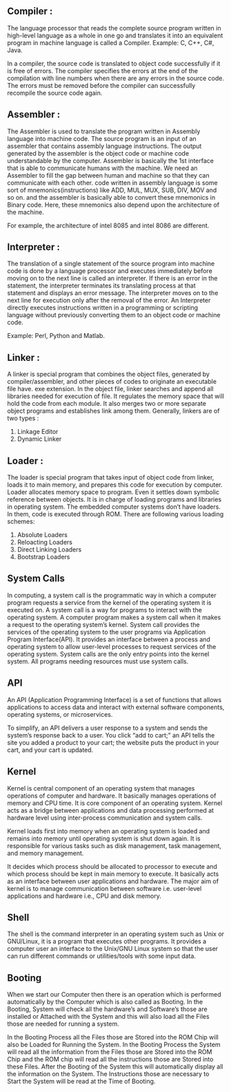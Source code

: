 ##  Compiler : 

The language processor that reads the complete source program written in high-level language as a whole in one go and translates it into an equivalent program in machine language is called a Compiler.  Example: C, C++, C#, Java.   

In a compiler, the source code is translated to object code successfully if it is free of errors. The compiler specifies the errors at the end of the compilation with line numbers when there are any errors in the source code. The errors must be removed before the compiler can successfully recompile the source code again.


## Assembler :

The Assembler is used to translate the program written in Assembly language into machine code. The source program is an input of an assembler that contains assembly language instructions. The output generated by the assembler is the object code or machine code understandable by the computer. Assembler is basically the 1st interface that is able to communicate humans with the machine. We need an Assembler to fill the gap between human and machine so that they can communicate with each other. code written in assembly language is some sort of mnemonics(instructions) like ADD, MUL, MUX, SUB, DIV, MOV and so on. and the assembler is basically able to convert these mnemonics in Binary code. Here, these mnemonics also depend upon the architecture of the machine. 

For example, the architecture of intel 8085 and intel 8086 are different.


## Interpreter : 

The translation of a single statement of the source program into machine code is done by a language processor and executes immediately before moving on to the next line is called an interpreter. If there is an error in the statement, the interpreter terminates its translating process at that statement and displays an error message. The interpreter moves on to the next line for execution only after the removal of the error. An Interpreter directly executes instructions written in a programming or scripting language without previously converting them to an object code or machine code.            

Example: Perl, Python and Matlab.


## Linker : 

A linker is special program that combines the object files, generated by compiler/assembler, and other pieces of codes to originate an executable file have. exe extension. In the object file, linker searches and append all libraries needed for execution of file. It regulates the memory space that will hold the code from each module. It also merges two or more separate object programs and establishes link among them. Generally, linkers are of two types : 

1. Linkage Editor
2. Dynamic Linker 


## Loader : 

The loader is special program that takes input of object code from linker, loads it to main memory, and prepares this code for execution by computer. Loader allocates memory space to program. Even it settles down symbolic reference between objects. It is in charge of loading programs and libraries in operating system. The embedded computer systems don’t have loaders. In them, code is executed through ROM. There are following various loading schemes: 

1. Absolute Loaders
2. Reloacting Loaders
3. Direct Linking Loaders
4. Bootstrap Loaders


## System Calls

In computing, a system call is the programmatic way in which a computer program requests a service from the kernel of the operating system it is executed on. A system call is a way for programs to interact with the operating system. A computer program makes a system call when it makes a request to the operating system’s kernel. System call provides the services of the operating system to the user programs via Application Program Interface(API). It provides an interface between a process and operating system to allow user-level processes to request services of the operating system. System calls are the only entry points into the kernel system. All programs needing resources must use system calls.


## API

An API (Application Programming Interface) is a set of functions that allows applications to access data and interact with external software components, operating systems, or microservices. 

To simplify, an API delivers a user response to a system and sends the system’s response back to a user. You click “add to cart;” an API tells the site you added a product to your cart; the website puts the product in your cart, and your cart is updated.


## Kernel

Kernel is central component of an operating system that manages operations of computer and hardware. It basically manages operations of memory and CPU time. It is core component of an operating system. Kernel acts as a bridge between applications and data processing performed at hardware level using inter-process communication and system calls.

Kernel loads first into memory when an operating system is loaded and remains into memory until operating system is shut down again. It is responsible for various tasks such as disk management, task management, and memory management.

It decides which process should be allocated to processor to execute and which process should be kept in main memory to execute. It basically acts as an interface between user applications and hardware. The major aim of kernel is to manage communication between software i.e. user-level applications and hardware i.e., CPU and disk memory.


## Shell

The shell is the command interpreter in an operating system such as Unix or GNU/Linux, it is a program that executes other programs. It provides a computer user an interface to the Unix/GNU Linux system so that the user can run different commands or utilities/tools with some input data.


## Booting

When we start our Computer then there is an operation which is performed automatically by the Computer which is also called as Booting. In the Booting, System will check all the hardware’s and Software’s those are installed or Attached with the System and this will also load all the Files those are needed for running a system.

In the Booting Process all the Files those are Stored into the ROM Chip will also be Loaded for Running the System. In the Booting Process the System will read all the information from the Files those are Stored into the ROM Chip and the ROM chip will read all the instructions those are Stored into these Files. After the Booting of the System this will automatically display all the information on the System. The Instructions those are necessary to Start the System will be read at the Time of Booting.
